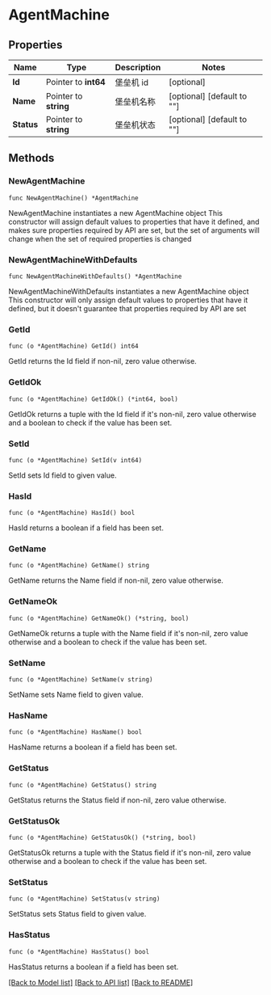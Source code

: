 # AgentMachine

## Properties

Name | Type | Description | Notes
------------ | ------------- | ------------- | -------------
**Id** | Pointer to **int64** | 堡垒机 id | [optional] 
**Name** | Pointer to **string** | 堡垒机名称 | [optional] [default to ""]
**Status** | Pointer to **string** | 堡垒机状态 | [optional] [default to ""]

## Methods

### NewAgentMachine

`func NewAgentMachine() *AgentMachine`

NewAgentMachine instantiates a new AgentMachine object
This constructor will assign default values to properties that have it defined,
and makes sure properties required by API are set, but the set of arguments
will change when the set of required properties is changed

### NewAgentMachineWithDefaults

`func NewAgentMachineWithDefaults() *AgentMachine`

NewAgentMachineWithDefaults instantiates a new AgentMachine object
This constructor will only assign default values to properties that have it defined,
but it doesn't guarantee that properties required by API are set

### GetId

`func (o *AgentMachine) GetId() int64`

GetId returns the Id field if non-nil, zero value otherwise.

### GetIdOk

`func (o *AgentMachine) GetIdOk() (*int64, bool)`

GetIdOk returns a tuple with the Id field if it's non-nil, zero value otherwise
and a boolean to check if the value has been set.

### SetId

`func (o *AgentMachine) SetId(v int64)`

SetId sets Id field to given value.

### HasId

`func (o *AgentMachine) HasId() bool`

HasId returns a boolean if a field has been set.

### GetName

`func (o *AgentMachine) GetName() string`

GetName returns the Name field if non-nil, zero value otherwise.

### GetNameOk

`func (o *AgentMachine) GetNameOk() (*string, bool)`

GetNameOk returns a tuple with the Name field if it's non-nil, zero value otherwise
and a boolean to check if the value has been set.

### SetName

`func (o *AgentMachine) SetName(v string)`

SetName sets Name field to given value.

### HasName

`func (o *AgentMachine) HasName() bool`

HasName returns a boolean if a field has been set.

### GetStatus

`func (o *AgentMachine) GetStatus() string`

GetStatus returns the Status field if non-nil, zero value otherwise.

### GetStatusOk

`func (o *AgentMachine) GetStatusOk() (*string, bool)`

GetStatusOk returns a tuple with the Status field if it's non-nil, zero value otherwise
and a boolean to check if the value has been set.

### SetStatus

`func (o *AgentMachine) SetStatus(v string)`

SetStatus sets Status field to given value.

### HasStatus

`func (o *AgentMachine) HasStatus() bool`

HasStatus returns a boolean if a field has been set.


[[Back to Model list]](../README.md#documentation-for-models) [[Back to API list]](../README.md#documentation-for-api-endpoints) [[Back to README]](../README.md)


